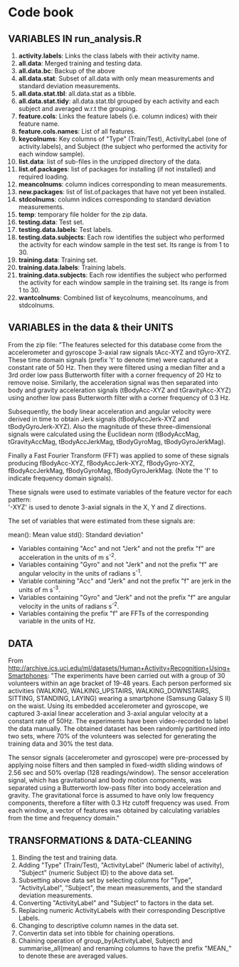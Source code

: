 # Code book

## VARIABLES IN run_analysis.R

1. **activity.labels**: Links the class labels with their activity name.
2. **all.data**: Merged training and testing data.
3. **all.data.bc**: Backup of the above
4. **all.data.stat**: Subset of all.data with only mean measurements and standard deviation measurements.
5. **all.data.stat.tbl**: all.data.stat as a tibble.
6. **all.data.stat.tidy**: all.data.stat.tbl grouped by each activity and each subject and averaged w.r.t the grouping.
7. **feature.cols**: Links the feature labels (i.e. column indices) with their feature name.
8. **feature.cols.names**: List of all features.
9. **keycolnums**: Key columns of "Type" (Train/Test), ActivityLabel (one of activity.labels), and Subject (the subject who performed the activity for each window sample).
10. **list.data**: list of sub-files in the unzipped directory of the data.
11. **list.of.packages**: list of packages for installing (if not installed) and required loading.
12. **meancolnums**: column indices corresponding to mean measurements.
13. **new.packages**: list of list.of.packages that have not yet been installed.
14. **stdcolnums**: column indices corresponding to standard deviation measurements.
15. **temp**: temporary file holder for the zip data.
16. **testing.data**: Test set.
17. **testing.data.labels**: Test labels.
18. **testing.data.subjects**: Each row identifies the subject who performed the activity for each window sample in the test set. Its range is from 1 to 30.
19. **training.data**: Training set.
20. **training.data.labels**: Training labels.
21. **training.data.subjects**: Each row identifies the subject who performed the activity for each window sample in the training set. Its range is from 1 to 30.
22. **wantcolnums**: Combined list of keycolnums, meancolnums, and stdcolnums.

## VARIABLES in the data & their UNITS

From the zip file:
"The features selected for this database come from the accelerometer and gyroscope 3-axial raw signals tAcc-XYZ and tGyro-XYZ. These time domain signals (prefix 't' to denote time) were captured at a constant rate of 50 Hz. Then they were filtered using a median filter and a 3rd order low pass Butterworth filter with a corner frequency of 20 Hz to remove noise. Similarly, the acceleration signal was then separated into body and gravity acceleration signals (tBodyAcc-XYZ and tGravityAcc-XYZ) using another low pass Butterworth filter with a corner frequency of 0.3 Hz. 

Subsequently, the body linear acceleration and angular velocity were derived in time to obtain Jerk signals (tBodyAccJerk-XYZ and tBodyGyroJerk-XYZ). Also the magnitude of these three-dimensional signals were calculated using the Euclidean norm (tBodyAccMag, tGravityAccMag, tBodyAccJerkMag, tBodyGyroMag, tBodyGyroJerkMag). 

Finally a Fast Fourier Transform (FFT) was applied to some of these signals producing fBodyAcc-XYZ, fBodyAccJerk-XYZ, fBodyGyro-XYZ, fBodyAccJerkMag, fBodyGyroMag, fBodyGyroJerkMag. (Note the 'f' to indicate frequency domain signals). 

These signals were used to estimate variables of the feature vector for each pattern:  
'-XYZ' is used to denote 3-axial signals in the X, Y and Z directions.

The set of variables that were estimated from these signals are: 

mean(): Mean value
std(): Standard deviation"

* Variables containing "Acc" and not "Jerk" and not the prefix "f" are acceleration in the units of m s<sup>-2</sup>.
* Variables containing "Gyro" and not "Jerk" and not the prefix "f" are angular velocity in the units of radians s<sup>-1</sup>.
* Variable containing "Acc" and "Jerk" and not the prefix "f"  are jerk in the units of m s<sup>-3</sup>.
* Variables containing "Gyro" and "Jerk" and not the prefix "f" are angular velocity in the units of radians s<sup>-2</sup>.
* Variables containing the prefix "f" are FFTs of the corresponding variable in the units of Hz.

## DATA

From http://archive.ics.uci.edu/ml/datasets/Human+Activity+Recognition+Using+Smartphones:
"The experiments have been carried out with a group of 30 volunteers within an age bracket of 19-48 years. Each person performed six activities (WALKING, WALKING_UPSTAIRS, WALKING_DOWNSTAIRS, SITTING, STANDING, LAYING) wearing a smartphone (Samsung Galaxy S II) on the waist. Using its embedded accelerometer and gyroscope, we captured 3-axial linear acceleration and 3-axial angular velocity at a constant rate of 50Hz. The experiments have been video-recorded to label the data manually. The obtained dataset has been randomly partitioned into two sets, where 70% of the volunteers was selected for generating the training data and 30% the test data.

The sensor signals (accelerometer and gyroscope) were pre-processed by applying noise filters and then sampled in fixed-width sliding windows of 2.56 sec and 50% overlap (128 readings/window). The sensor acceleration signal, which has gravitational and body motion components, was separated using a Butterworth low-pass filter into body acceleration and gravity. The gravitational force is assumed to have only low frequency components, therefore a filter with 0.3 Hz cutoff frequency was used. From each window, a vector of features was obtained by calculating variables from the time and frequency domain."

## TRANSFORMATIONS & DATA-CLEANING
1. Binding the test and training data.
2. Adding "Type" (Train/Test), "ActivityLabel" (Numeric label of activity), "Subject" (numeric Subject ID) to the above data set.
3. Subsetting above data set by selecting columns for "Type", "ActivityLabel", "Subject", the mean measurements, and the standard deviation measurements.
4. Converting "ActivityLabel" and "Subject" to factors in the data set.
5. Replacing numeric ActivityLabels with their corresponding Descriptive Labels.
6. Changing to descriptive column names in the data set.
7. Convertin data set into tibble for chaining operations.
8. Chaining operation of group_by(ActivityLabel, Subject) and summarise_all(mean) and renaming columns to have the prefix "MEAN_" to denote these are averaged values.
